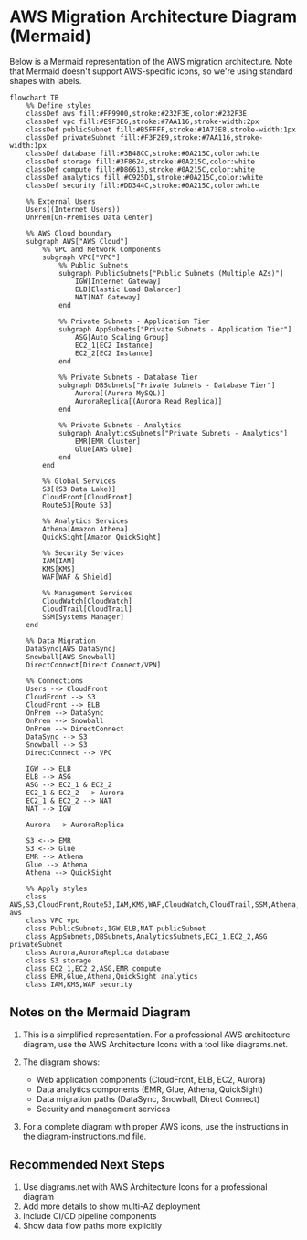 # AWS Migration Architecture Diagram (Mermaid)

Below is a Mermaid representation of the AWS migration architecture. Note that Mermaid doesn't support AWS-specific icons, so we're using standard shapes with labels.

```mermaid
flowchart TB
    %% Define styles
    classDef aws fill:#FF9900,stroke:#232F3E,color:#232F3E
    classDef vpc fill:#E9F3E6,stroke:#7AA116,stroke-width:2px
    classDef publicSubnet fill:#B5FFFF,stroke:#1A73E8,stroke-width:1px
    classDef privateSubnet fill:#F3F2E9,stroke:#7AA116,stroke-width:1px
    classDef database fill:#3B48CC,stroke:#0A215C,color:white
    classDef storage fill:#3F8624,stroke:#0A215C,color:white
    classDef compute fill:#D86613,stroke:#0A215C,color:white
    classDef analytics fill:#C925D1,stroke:#0A215C,color:white
    classDef security fill:#DD344C,stroke:#0A215C,color:white

    %% External Users
    Users((Internet Users))
    OnPrem[On-Premises Data Center]

    %% AWS Cloud boundary
    subgraph AWS["AWS Cloud"]
        %% VPC and Network Components
        subgraph VPC["VPC"]
            %% Public Subnets
            subgraph PublicSubnets["Public Subnets (Multiple AZs)"]
                IGW[Internet Gateway]
                ELB[Elastic Load Balancer]
                NAT[NAT Gateway]
            end

            %% Private Subnets - Application Tier
            subgraph AppSubnets["Private Subnets - Application Tier"]
                ASG[Auto Scaling Group]
                EC2_1[EC2 Instance]
                EC2_2[EC2 Instance]
            end

            %% Private Subnets - Database Tier
            subgraph DBSubnets["Private Subnets - Database Tier"]
                Aurora[(Aurora MySQL)]
                AuroraReplica[(Aurora Read Replica)]
            end

            %% Private Subnets - Analytics
            subgraph AnalyticsSubnets["Private Subnets - Analytics"]
                EMR[EMR Cluster]
                Glue[AWS Glue]
            end
        end

        %% Global Services
        S3[(S3 Data Lake)]
        CloudFront[CloudFront]
        Route53[Route 53]
        
        %% Analytics Services
        Athena[Amazon Athena]
        QuickSight[Amazon QuickSight]
        
        %% Security Services
        IAM[IAM]
        KMS[KMS]
        WAF[WAF & Shield]
        
        %% Management Services
        CloudWatch[CloudWatch]
        CloudTrail[CloudTrail]
        SSM[Systems Manager]
    end

    %% Data Migration
    DataSync[AWS DataSync]
    Snowball[AWS Snowball]
    DirectConnect[Direct Connect/VPN]

    %% Connections
    Users --> CloudFront
    CloudFront --> S3
    CloudFront --> ELB
    OnPrem --> DataSync
    OnPrem --> Snowball
    OnPrem --> DirectConnect
    DataSync --> S3
    Snowball --> S3
    DirectConnect --> VPC
    
    IGW --> ELB
    ELB --> ASG
    ASG --> EC2_1 & EC2_2
    EC2_1 & EC2_2 --> Aurora
    EC2_1 & EC2_2 --> NAT
    NAT --> IGW
    
    Aurora --> AuroraReplica
    
    S3 <--> EMR
    S3 <--> Glue
    EMR --> Athena
    Glue --> Athena
    Athena --> QuickSight
    
    %% Apply styles
    class AWS,S3,CloudFront,Route53,IAM,KMS,WAF,CloudWatch,CloudTrail,SSM,Athena,QuickSight,DataSync,Snowball,DirectConnect aws
    class VPC vpc
    class PublicSubnets,IGW,ELB,NAT publicSubnet
    class AppSubnets,DBSubnets,AnalyticsSubnets,EC2_1,EC2_2,ASG privateSubnet
    class Aurora,AuroraReplica database
    class S3 storage
    class EC2_1,EC2_2,ASG,EMR compute
    class EMR,Glue,Athena,QuickSight analytics
    class IAM,KMS,WAF security
```

## Notes on the Mermaid Diagram

1. This is a simplified representation. For a professional AWS architecture diagram, use the AWS Architecture Icons with a tool like diagrams.net.

2. The diagram shows:
   - Web application components (CloudFront, ELB, EC2, Aurora)
   - Data analytics components (EMR, Glue, Athena, QuickSight)
   - Data migration paths (DataSync, Snowball, Direct Connect)
   - Security and management services

3. For a complete diagram with proper AWS icons, use the instructions in the diagram-instructions.md file.

## Recommended Next Steps

1. Use diagrams.net with AWS Architecture Icons for a professional diagram
2. Add more details to show multi-AZ deployment
3. Include CI/CD pipeline components
4. Show data flow paths more explicitly
